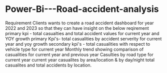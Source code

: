 # Power-Bi---Road-accident-analysis

Requirement
Clients  wants to create a road accident dashboard for year 2022 and 2023 so that they can have insight on the below reqirement
primary kpi - total casualties and total accident values for current year and YOY growth
primary Kpi's- total casualities by accident serverity for current year and yoy growth
secondary kpi's - total casualities with respect to vehicle type for current year
Monthly trend showing comparison of casualities for current year and previous year
Casulties by road type for current year
current year casualites by area/location & by day/night
total casualites and total accidents by location.
